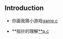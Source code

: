 ## Introduction

- 你画我猜小游戏[game.c](https://github.com/rogeroyer/MyProject/blob/master/C/game.c)

- \*\*指针的理解[\*\*p.c](https://github.com/rogeroyer/MyProject/blob/master/C/**p.c)
